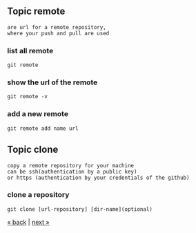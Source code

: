 
## Topic remote
```
are url for a remote repository, 
where your push and pull are used
```
### list all remote
	git remote
### show the url of the remote
	git remote -v
### add a new remote
    git remote add name url
    

## Topic clone
```
copy a remote repository for your machine
can be ssh(authentication by a public key) 
or https (authentication by your credentials of the github)
```
### clone a repository
	git clone [url-repository] [dir-name](optional)
  
[&laquo; back](https://github.com/MRCardoso/git-code/blob/master/topics/commit.md) |
[next &raquo;](https://github.com/MRCardoso/git-code/blob/master/topics/push.md)
